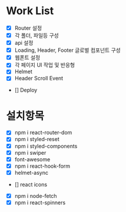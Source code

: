 # Work List

- [x] Router 설정
- [x] 각 폴더, 파일등 구성
- [x] api 설정
- [x] Loading, Header, Footer 글로벌 컴포넌트 구성
- [x] 웹폰트 설정
- [x] 각 페이지 UI 작업 및 반응형
- [x] Helmet
- [x] Header Scroll Event
- [] Deploy

# 설치항목

- [x] npm i react-router-dom
- [x] npm i styled-reset
- [x] npm i styled-components
- [x] npm i swiper
- [x] font-awesome
- [x] npm i react-hook-form
- [x] helmet-async
- [] react icons
- [x] npm i node-fetch
- [x] npm i react-spinners
